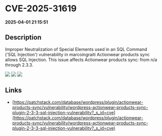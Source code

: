 # CVE-2025-31619

**2025-04-01 21:15:51**

## Description
Improper Neutralization of Special Elements used in an SQL Command ('SQL Injection') vulnerability in marcoingraiti Actionwear products sync allows SQL Injection. This issue affects Actionwear products sync: from n/a through 2.3.3.

![](https://img.shields.io/static/v1?label=Score&message=8.5&color=red)
![](https://img.shields.io/static/v1?label=Severity&message=HIGH&color=red)
![](https://img.shields.io/static/v1?label=CWE&message=SQL&color=green)

## Links
- [https://patchstack.com/database/wordpress/plugin/actionwear-products-sync/vulnerability/wordpress-actionwear-products-sync-plugin-2-3-3-sql-injection-vulnerability?_s_id=cve](https://patchstack.com/database/wordpress/plugin/actionwear-products-sync/vulnerability/wordpress-actionwear-products-sync-plugin-2-3-3-sql-injection-vulnerability?_s_id=cve)
